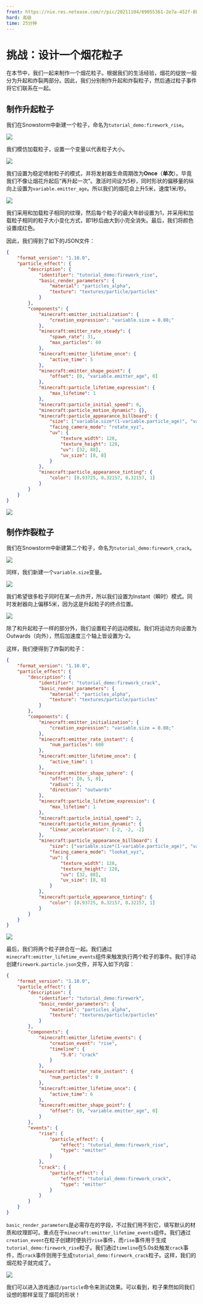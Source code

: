 ```yaml
---
front: https://nie.res.netease.com/r/pic/20211104/69055361-2e7a-452f-8b1a-f23e1262a03a.jpg
hard: 高级
time: 25分钟
---
```


# 挑战：设计一个烟花粒子

在本节中，我们一起来制作一个烟花粒子。根据我们的生活经验，烟花的绽放一般分为升起和炸裂两部分。因此，我们分别制作升起和炸裂粒子，然后通过粒子事件将它们联系在一起。

## 制作升起粒子

我们在Snowstorm中新建一个粒子，命名为`tutorial_demo:firework_rise`。

![](./images/17.4_rise_effect.png)

我们模仿加载粒子，设置一个变量以代表粒子大小。

![](./images/17.4_rise_emitter.png)

我们设置为稳定喷射粒子的模式，并将发射器生命周期改为**Once**（**单次**）。毕竟我们不像让烟花升起后“再升起一次”。激活时间设为5秒，同时形状的偏移量的纵向上设置为`variable.emitter_age`。所以我们的烟花会上升5米，速度1米/秒。

![](./images/17.4_rise_particle.png)

我们采用和加载粒子相同的纹理，然后每个粒子的最大年龄设置为1，并采用和加载粒子相同的粒子大小变化方式，即1秒后由大到小完全消失。最后，我们将颜色设置成红色。

因此，我们得到了如下的JSON文件：

```json
{
	"format_version": "1.10.0",
	"particle_effect": {
		"description": {
			"identifier": "tutorial_demo:firework_rise",
			"basic_render_parameters": {
				"material": "particles_alpha",
				"texture": "textures/particle/particles"
			}
		},
		"components": {
			"minecraft:emitter_initialization": {
				"creation_expression": "variable.size = 0.08;"
			},
			"minecraft:emitter_rate_steady": {
				"spawn_rate": 31,
				"max_particles": 60
			},
			"minecraft:emitter_lifetime_once": {
				"active_time": 5
			},
			"minecraft:emitter_shape_point": {
				"offset": [0, "variable.emitter_age", 0]
			},
			"minecraft:particle_lifetime_expression": {
				"max_lifetime": 1
			},
			"minecraft:particle_initial_speed": 0,
			"minecraft:particle_motion_dynamic": {},
			"minecraft:particle_appearance_billboard": {
				"size": ["variable.size*(1-variable.particle_age)", "variable.size*(1-variable.particle_age)"],
				"facing_camera_mode": "rotate_xyz",
				"uv": {
					"texture_width": 128,
					"texture_height": 128,
					"uv": [32, 88],
					"uv_size": [8, 8]
				}
			},
			"minecraft:particle_appearance_tinting": {
				"color": [0.93725, 0.32157, 0.32157, 1]
			}
		}
	}
}
```

![](./images/17.4_rise.png)

## 制作炸裂粒子

我们在Snowstorm中新建第二个粒子，命名为`tutorial_demo:firework_crack`。

![](./images/17.4_crack_effect.png)

同样，我们新建一个`variable.size`变量。

![](./images/17.4_crack_emitter.png)

我们希望很多粒子同时在某一点炸开，所以我们设置为Instant（瞬时）模式。同时发射器向上偏移5米，因为这是升起粒子的终点位置。

![](./images/17.4_crack_particle.png)

除了和升起粒子一样的部分外，我们设置粒子的运动模拟。我们将运动方向设置为Outwards（向外），然后加速度三个轴上皆设置为-2。

这样，我们便得到了炸裂的粒子：

```json
{
	"format_version": "1.10.0",
	"particle_effect": {
		"description": {
			"identifier": "tutorial_demo:firework_crack",
			"basic_render_parameters": {
				"material": "particles_alpha",
				"texture": "textures/particle/particles"
			}
		},
		"components": {
			"minecraft:emitter_initialization": {
				"creation_expression": "variable.size = 0.08;"
			},
			"minecraft:emitter_rate_instant": {
				"num_particles": 600
			},
			"minecraft:emitter_lifetime_once": {
				"active_time": 1
			},
			"minecraft:emitter_shape_sphere": {
				"offset": [0, 5, 0],
				"radius": 2,
				"direction": "outwards"
			},
			"minecraft:particle_lifetime_expression": {
				"max_lifetime": 1
			},
			"minecraft:particle_initial_speed": 2,
			"minecraft:particle_motion_dynamic": {
				"linear_acceleration": [-2, -2, -2]
			},
			"minecraft:particle_appearance_billboard": {
				"size": ["variable.size*(1-variable.particle_age)", "variable.size*(1-variable.particle_age)"],
				"facing_camera_mode": "lookat_xyz",
				"uv": {
					"texture_width": 128,
					"texture_height": 128,
					"uv": [32, 88],
					"uv_size": [8, 8]
				}
			},
			"minecraft:particle_appearance_tinting": {
				"color": [0.93725, 0.32157, 0.32157, 1]
			}
		}
	}
}
```

![](./images/17.4_crack.png)

最后，我们将两个粒子拼合在一起。我们通过`minecraft:emitter_lifetime_events`组件来触发执行两个粒子的事件。我们手动创建`firework.particle.json`文件，并写入如下内容：

```json
{
	"format_version": "1.10.0",
	"particle_effect": {
		"description": {
			"identifier": "tutorial_demo:firework",
			"basic_render_parameters": {
				"material": "particles_alpha",
				"texture": "textures/particle/particles"
			}
		},
		"components": {
			"minecraft:emitter_lifetime_events": {
				"creation_event": "rise",
				"timeline": {
					"5.0": "crack"
				}
			},
			"minecraft:emitter_rate_instant": {
				"num_particles": 0
			},
			"minecraft:emitter_lifetime_once": {
				"active_time": 6
			},
			"minecraft:emitter_shape_point": {
				"offset": [0, "variable.emitter_age", 0]
			}
		},
		"events": {
			"rise": {
				"particle_effect": {
					"effect": "tutorial_demo:firework_rise",
					"type": "emitter"
				}
			},
			"crack": {
				"particle_effect": {
					"effect": "tutorial_demo:firework_crack",
					"type": "emitter"
				}
			}
		}
	}
}
```

`basic_render_parameters`是必需存在的字段，不过我们用不到它，填写默认的材质和纹理即可。重点在于`minecraft:emitter_lifetime_events`组件。我们通过`creation_event`在粒子创建时便执行`rise`事件，而`rise`事件用于生成`tutorial_demo:firework_rise`粒子。我们通过`timeline`在5.0s处触发`crack`事件，而`crack`事件则用于生成`tutorial_demo:firework_crack`粒子。这样，我们的烟花粒子就完成了。

![](./images/17.4_in-game.gif)

我们可以进入游戏通过`/particle`命令来测试效果。可以看到，粒子果然如同我们设想的那样呈现了烟花的形状！